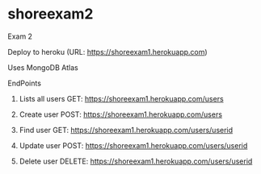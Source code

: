 # shoreexam2
Exam 2

Deploy to heroku (URL: https://shoreexam1.herokuapp.com)

Uses MongoDB Atlas

EndPoints

1. Lists all users
GET: https://shoreexam1.herokuapp.com/users

2. Create user
POST: https://shoreexam1.herokuapp.com/users

3. Find user
GET: https://shoreexam1.herokuapp.com/users/userid

4. Update user
POST: https://shoreexam1.herokuapp.com/users/userid
  
5. Delete user
DELETE: https://shoreexam1.herokuapp.com/users/userid
  
  

